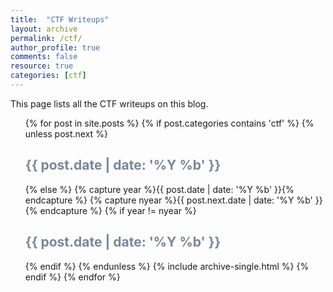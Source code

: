 ```yaml
---
title:  "CTF Writeups"
layout: archive
permalink: /ctf/
author_profile: true
comments: false
resource: true
categories: [ctf]
---
```


This page lists all the CTF writeups on this blog.

<ul>
{% for post in site.posts %}
	{% if post.categories contains 'ctf' %}
  	{% unless post.next %}
    	<font color="#778899"><h2>{{ post.date | date: '%Y %b' }}</h2></font>
  	{% else %}
   	 {% capture year %}{{ post.date | date: '%Y %b' }}{% endcapture %}
    	{% capture nyear %}{{ post.next.date | date: '%Y %b' }}{% endcapture %}
    	{% if year != nyear %}
      	<font color="#778899"><h2>{{ post.date | date: '%Y %b' }}</h2></font>
    	{% endif %}
  	{% endunless %}
 		{% include archive-single.html %}
{% endif %}
{% endfor %}
</ul>